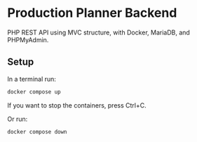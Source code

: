 # Production Planner Backend

PHP REST API using MVC structure, with Docker, MariaDB, and PHPMyAdmin.

## Setup

In a terminal run:

```bash
docker compose up
```

If you want to stop the containers, press Ctrl+C.

Or run:

```bash
docker compose down
```
